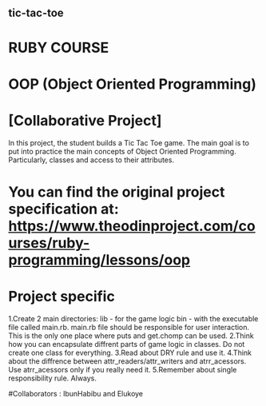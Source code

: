 ## tic-tac-toe
# RUBY COURSE
# OOP (Object Oriented Programming)
# [Collaborative Project]
In this project, the student builds a Tic Tac Toe game. The main goal is to put into practice the main concepts of Object Oriented Programming. Particularly, classes and access to their attributes.

# You can find the original project specification at: https://www.theodinproject.com/courses/ruby-programming/lessons/oop

# Project specific
1.Create 2 main directories: lib - for the game logic bin - with the executable file called main.rb.
main.rb file should be responsible for user interaction. This is the only one place where puts and get.chomp can be used.
2.Think how you can encapsulate diffrent parts of game logic in classes. Do not create one class for everything.
3.Read about DRY rule and use it.
4.Think about the diffrence between attr_readers/attr_writers and atrr_acessors. Use atrr_acessors only if you really need it.
5.Remember about single responsibility rule. Always.

#Collaborators : IbunHabibu and Elukoye